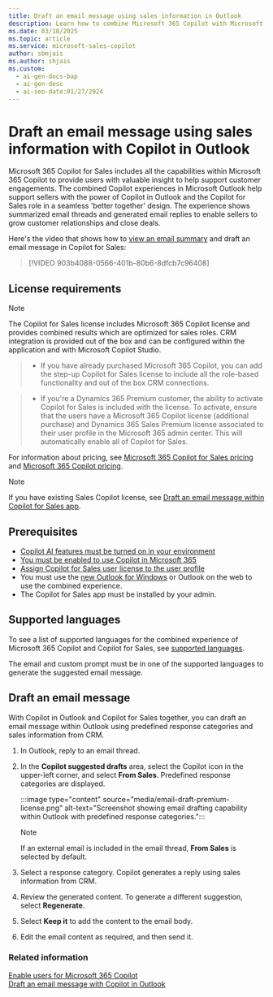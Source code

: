 ```yaml
---
title: Draft an email message using sales information in Outlook
description: Learn how to combine Microsoft 365 Copilot with Microsoft 365 Copilot for Sales for a seamless and powerful sales experience in Outlook.
ms.date: 03/18/2025
ms.topic: article
ms.service: microsoft-sales-copilot
author: sbmjais
ms.author: shjais
ms.custom:
  - ai-gen-docs-bap
  - ai-gen-desc
  - ai-seo-date:01/27/2024
---
```


# Draft an email message using sales information with Copilot in Outlook

Microsoft 365 Copilot for Sales includes all the capabilities within Microsoft 365 Copilot to provide users with valuable insight to help support customer engagements. The combined Copilot experiences in Microsoft Outlook help support sellers with the power of Copilot in Outlook and the Copilot for Sales role in a seamless 'better together' design. The experience shows summarized email threads and generated email replies to enable sellers to grow customer relationships and close deals.

Here's the video that shows how to [view an email summary](email-summary-premium.md) and draft an email message in Copilot for Sales:

> [!VIDEO 903b4088-0566-401b-80b6-8dfcb7c96408]

## License requirements

> [!NOTE]
> The Copilot for Sales license includes Microsoft 365 Copilot license and provides combined results which are optimized for sales roles. CRM integration is provided out of the box and can be configured within the application and with Microsoft Copilot Studio.
>    
>    > - If you have already purchased Microsoft 365 Copilot, you can add the step-up Copilot for Sales license to include all the role-based functionality and out of the box CRM connections.
>    
>    > - If you're a Dynamics 365 Premium customer, the ability to activate Copilot for Sales is included with the license. To activate, ensure that the users have a Microsoft 365 Copilot license (additional purchase) and Dynamics 365 Sales Premium license associated to their user profile in the Microsoft 365 admin center. This will automatically enable all of Copilot for Sales.

For information about pricing, see [Microsoft 365 Copilot for Sales pricing](https://www.microsoft.com/en-us/microsoft-365/copilot/copilot-for-sales#Pricing) and [Microsoft 365 Copilot pricing](https://www.microsoft.com/microsoft-365/enterprise/copilot-for-microsoft-365#Pricing).

> [!NOTE]
> If you have existing Sales Copilot license, see [Draft an email message within Copilot for Sales app](use-copilot-kickstart-email-messages.md).

## Prerequisites

- [Copilot AI features must be turned on in your environment](suggested-replies.md)
- [You must be enabled to use Copilot in Microsoft 365](/microsoft-365-copilot/microsoft-365-copilot-enable-users)
- [Assign Copilot for Sales user license to the user profile](/microsoft-365/admin/manage/assign-licenses-to-users?view=o365-worldwide&preserve-view=true)
- You must use the [new Outlook for Windows](https://support.microsoft.com/office/getting-started-with-the-new-outlook-for-windows-656bb8d9-5a60-49b2-a98b-ba7822bc7627) or Outlook on the web to use the combined experience.
- The Copilot for Sales app must be installed by your admin.

## Supported languages

To see a list of supported languages for the combined experience of Microsoft 365 Copilot and Copilot for Sales, see [supported languages](supported-languages.md#ai-in-copilot-for-sales).

The email and custom prompt must be in one of the supported languages to generate the suggested email message.


## Draft an email message

With Copilot in Outlook and Copilot for Sales together, you can draft an email message within Outlook using predefined response categories and sales information from CRM.

1. In Outlook, reply to an email thread.
1. In the **Copilot suggested drafts** area, select the Copilot icon in the upper-left corner, and select **From Sales**. Predefined response categories are displayed.

    :::image type="content" source="media/email-draft-premium-license.png" alt-text="Screenshot showing email drafting capability within Outlook with predefined response categories."::: 

    > [!NOTE]
    > If an external email is included in the email thread, **From Sales** is selected by default.
   
1. Select a response category. Copilot generates a reply using sales information from CRM.
1. Review the generated content. To generate a different suggestion, select **Regenerate**.
1. Select **Keep it** to add the content to the email body.
1. Edit the email content as required, and then send it.


### Related information

[Enable users for Microsoft 365 Copilot](/microsoft-365-copilot/microsoft-365-copilot-enable-users) <br>
[Draft an email message with Copilot in Outlook](https://support.microsoft.com/office/draft-an-email-message-with-copilot-in-outlook-3eb1d053-89b8-491c-8a6e-746015238d9b)
